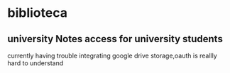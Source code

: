 # biblioteca
## university Notes access for university students

currently having trouble integrating google drive storage,oauth is reallly hard to understand
